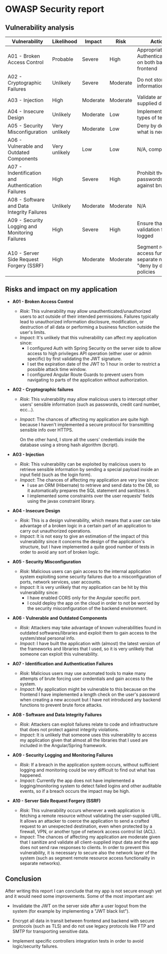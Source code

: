 # OWASP Security report

## Vulnerability analysis

| Vulnerability                                     | Likelihood    | Impact   | Risk     | Actions possible                                             | Planned            |
| ------------------------------------------------- | ------------- | -------- | -------- | ------------------------------------------------------------ | ------------------ |
| A01 - Broken Access Control                       | Probable      | Severe   | High     | Appropriate configuration of Authentication/Authorization on both backend and frontend | Yes                |
| A02 - Cryptographic Failures                      | Unlikely      | Severe   | Moderate | Do not store/send sensible information in clear text         | Yes (partially)    |
| A03 - Injection                                   | High          | Moderate | Moderate | Validate and sanitize user-supplied data                     | Yes                |
| A04 - Insecure Design                             | Unlikely      | Moderate | Low      | Implementation of various types of tests                     | Yes                |
| A05 - Security Misconfiguration                   | Very unlikely | Moderate | Low      | Deny by default, install only what is necessary              | Yes                |
| A06 - Vulnerable and Outdated Components          | Very unlikely | Low      | Low      | N/A, components updated                                      | No                 |
| A07 - Indentification and Authentication Failures | High          | Severe   | High     | Prohibit the use of weak passwords, protection against brute force attacks | Yes (partially)    |
| A08 - Software and Data Integrity Failures        | Unlikely      | Moderate | Moderate | N/A                                                          | No, risks accepted |
| A09 - Security Logging and Monitoring Failures    | High          | Severe   | High     | Ensure that all input validation failures can be logged      | N/A                |
| A10 - Server Side Request Forgery (SSRF)          | High          | Moderate | Moderate | Segment remote resource access functionality in separate networks, enforce "deny by default" firewall policies | No, risks accepted |

## Risks and impact on my application

- **A01 - Broken Access Control**

  - *Risk*: This vulnerability may allow unauthenticated/unauthorized users to act outside of their intended permissions. Failures typically lead to unauthorized information disclosure, modification, or destruction of all data or performing a business function outside the user's limits.
  - *Impact*: It's unlikely that this vulnerability can affect my application since:
    - I configured Auth with Spring Security on the server side to allow access to high privileges API operation (either user or admin specific) by first validating the JWT signature.
    - I set the expiration date of the JWT to 1 hour in order to restrict a possible attack time window.
    - I configured Angular Route Guards to prevent users from navigating to parts of the application without authorization.

- **A02 - Cryptographic failures**

  - *Risk*: This vulnerability may allow malicious users to intercept other users' sensible information (such as passwords, credit card number, ecc...).

  - *Impact*: The chances of affecting my application are quite high because I haven't implemented a secure protocol for transmitting sensible info over HTTPS. 

    On the other hand, I store all the users' credentials inside the database using a strong hash algorithm (bcript).

- **A03 - Injection**

  - *Risk*: This vulnerability can be exploited by malicious users to retrieve sensible information by sending a special payload inside an input field (such as the login form).
  - *Impact*: The chances of affecting my application are very low since:
    - I use an ORM (Hibernate) to retrieve and send data to the DB, so it automatically prepares the SQL statement and sanitizes it.
    - I implemented some constraints over the user requests' fields using the javax constraint library.

- **A04 - Insecure Design**

  - *Risk*: This is a design vulnerability, which means that a user can take advantage of a broken logic in a certain part of an application to carry out unauthorized operations.
  - *Impact*: It is not easy to give an estimation of the impact of this vulnerability since it concerns the design of the application's structure, but I have implemented a quite good number of tests in order to avoid any sort of broken logic.

- **A05 - Security Misconfiguration**

  - *Risk*: Malicious users can gain access to the internal application system exploiting some security failures due to a misconfiguration of ports, network services, user accounts.
  - *Impact*: It is very unlikely that my application can be hit by this vulnerability since:
    - I have enabled CORS only for the Angular specific port.
    - I could deploy the app on the cloud in order to not be worried by the security misconfiguration of the backend environment.

- **A06 - Vulnerable and Outdated Components**

  - *Risk*: Attackers may take advantage of known vulnerabilities found in outdated softwares/libraries and exploit them to gain access to the system/steal personal info. 
  - *Impact*: I have built the application with (almost) the latest version of the frameworks and libraries that I used, so it is very unlikely that someone can exploit this vulnerability.

- **A07 - Identification and Authentication Failures**

  - *Risk*: Malicious users may use automated tools to make many attempts of brute forcing user credentials and gain access to the system.
  - *Impact*: My application might be vulnerable to this because on the frontend I have implemented a length check on the user's password when creating a new account but I have not introduced any backend functions to prevent brute force attacks.

- **A08 - Software and Data Integrity Failures**

  - *Risk*: Attackers can exploit failures relate to code and infrastructure that does not protect against integrity violations.
  - *Impact*: It is unlikely that someone uses this vulnerability to access my application given that almost all the libraries that I used are included in the Angular/Spring framework.

- **A09 - Security Logging and Monitoring Failures**

  - *Risk*: If a breach in the application system occurs, without sufficient logging and monitoring could be very difficult to find out what has happened.
  - *Impact*: Currently the app does not have implemented a logging/monitoring system to detect failed logins and other auditable events, so if a breach occurs the impact may be high.

- **A10 - Server Side Request Forgery (SSRF)**

  - *Risk*: This vulnerability occurs whenever a web application is fetching a remote resource without validating the user-supplied URL. It allows an attacker to coerce the application to send a crafted request to an unexpected destination, even when protected by a firewall, VPN, or another type of network access control list (ACL).
  - *Impact*: The chances of affecting my application are moderate given that I sanitize and validate all client-supplied input data and the app does not send raw responses to clients. In order to prevent this vulnerability, it is necessary to secure also the network layer of the system (such as segment remote resource access functionality in separate networks).

## Conclusion

After writing this report I can conclude that my app is not secure enough yet and it would need some improvements. Some of the most important are:

- Invalidate the JWT on the server side after a user logout from the system (for example by implementing a "JWT black list").

- Encrypt all data in transit between frontend and backend with secure protocols (such as TLS) and do not use legacy protocols like FTP and SMTP for transporting sensitive data.
- Implement specific controllers integration tests in order to avoid logic/security failures.